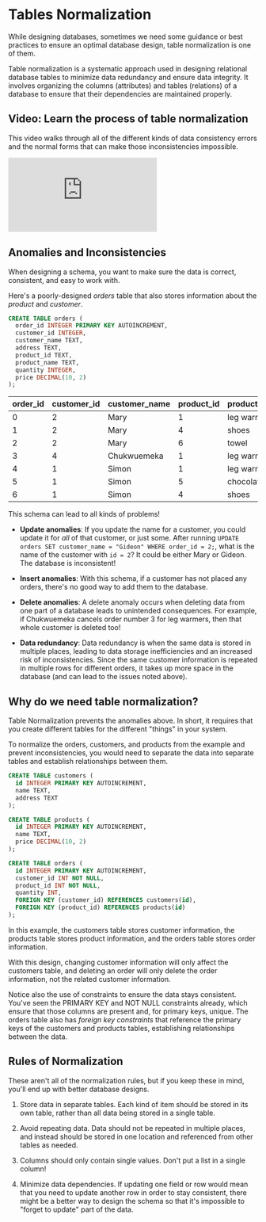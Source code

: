 #  Tables Normalization

While designing databases, sometimes we need some guidance or best practices to ensure an optimal database design, table normalization is one of them.

Table normalization is a systematic approach used in designing relational database tables to minimize data redundancy and ensure data integrity. It involves organizing the columns (attributes) and tables (relations) of a database to ensure that their dependencies are maintained properly.

## Video: Learn the process of table normalization

This video walks through all of the different kinds of data consistency errors and the normal forms that can make those inconsistencies impossible.

<div class="embed"><iframe src="https://www.youtube.com/embed/GFQaEYEc8_8" title="YouTube video player" frameborder="0" allow="accelerometer; autoplay; clipboard-write; encrypted-media; gyroscope; picture-in-picture; web-share" allowfullscreen></iframe></div>

## Anomalies and Inconsistencies

When designing a schema, you want to make sure the data is correct, consistent, and easy to work with.

Here's a poorly-designed _orders_ table that also stores information about the _product_ and _customer_.

```sql
CREATE TABLE orders (
  order_id INTEGER PRIMARY KEY AUTOINCREMENT,
  customer_id INTEGER,
  customer_name TEXT,
  address TEXT,
  product_id TEXT,
  product_name TEXT,
  quantity INTEGER,
  price DECIMAL(10, 2)
);
```

| order_id | customer_id | customer_name | product_id | product_name | quantity | price |
|---|---|---|---|---|---|---|
| 0 | 2 | Mary | 1 | leg warmers | 3 | 23 |
| 1 | 2 | Mary | 4 | shoes | 10 | 21 |
| 2 | 2 | Mary | 6 | towel | 3 | 40 |
| 3 | 4 | Chukwuemeka | 1 | leg warmers | 9 | 32 |
| 4 | 1 | Simon | 1 | leg warmers | 5 | 33 |
| 5 | 1 | Simon | 5 | chocolate | 10 | 45 |
| 6 | 1 | Simon | 4 | shoes | 8 | 46 |

This schema can lead to all kinds of problems!

* **Update anomalies**: If you update the name for a customer, you could update it for _all_ of that customer, or just some. After running `UPDATE orders SET customer_name = "Gideon" WHERE order_id = 2;`, what is the name of the customer with `id = 2`? It could be either Mary or Gideon. The database is inconsistent!

* **Insert anomalies**: With this schema, if a customer has not placed any orders, there's no good way to add them to the database.

* **Delete anomalies**: A delete anomaly occurs when deleting data from one part of a database leads to unintended consequences. For example, if Chukwuemeka cancels order number 3 for leg warmers, then that whole customer is deleted too!

* **Data redundancy**: Data redundancy is when the same data is stored in multiple places, leading to data storage inefficiencies and an increased risk of inconsistencies. Since the same customer information is repeated in multiple rows for different orders, it takes up more space in the database (and can lead to the issues noted above). 

## Why do we need table normalization?

Table Normalization prevents the anomalies above. In short, it requires that you create different tables for the different "things" in your system.

To normalize the orders, customers, and products from the example and prevent inconsistencies, you would need to separate the data into separate tables and establish relationships between them.

```sql
CREATE TABLE customers (
  id INTEGER PRIMARY KEY AUTOINCREMENT,
  name TEXT,
  address TEXT
);

CREATE TABLE products (
  id INTEGER PRIMARY KEY AUTOINCREMENT,
  name TEXT,
  price DECIMAL(10, 2)
);

CREATE TABLE orders (
  id INTEGER PRIMARY KEY AUTOINCREMENT,
  customer_id INT NOT NULL,
  product_id INT NOT NULL,
  quantity INT,
  FOREIGN KEY (customer_id) REFERENCES customers(id),
  FOREIGN KEY (product_id) REFERENCES products(id)
);
```

In this example, the customers table stores customer information, the products table stores product information, and the orders table stores order information. 

With this design, changing customer information will only affect the customers table, and deleting an order will only delete the order information, not the related customer information.

Notice also the use of constraints to ensure the data stays consistent. You've seen the PRIMARY KEY and NOT NULL constraints already, which ensure that those columns are present and, for primary keys, unique. The orders table also has _foreign key constraints_ that reference the primary keys of the customers and products tables, establishing relationships between the data.

## Rules of Normalization

These aren't all of the normalization rules, but if you keep these in mind, you'll end up with better database designs.

1. Store data in separate tables. Each kind of item should be stored in its own table, rather than all data being stored in a single table.

2. Avoid repeating data. Data should not be repeated in multiple places, and instead should be stored in one location and referenced from other tables as needed.

3. Columns should only contain single values. Don't put a list in a single column!

4. Minimize data dependencies. If updating one field or row would mean that you need to update another row in order to stay consistent, there might be a better way to design the schema so that it's impossible to "forget to update" part of the data.
